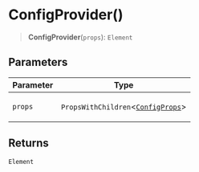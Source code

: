 # ConfigProvider()

> **ConfigProvider**(`props`): `Element`

## Parameters

<table>
<thead>
<tr>
<th>Parameter</th>
<th>Type</th>
</tr>
</thead>
<tbody>
<tr>
<td>

`props`

</td>
<td>

`PropsWithChildren`\<[`ConfigProps`](../interfaces/ConfigProps.md)\>

</td>
</tr>
</tbody>
</table>

## Returns

`Element`
